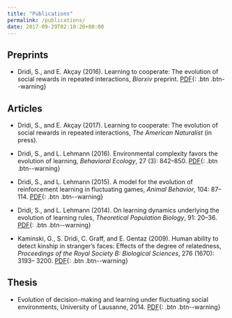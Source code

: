```yaml
---
title: "Publications"
permalink: /publications/
date: 2017-09-29T02:10:20+00:00
---
```


## Preprints

- Dridi, S., and E. Akçay (2016). Learning to cooperate: The evolution of social rewards in repeated interactions, *Biorxiv* preprint. [PDF](/assets/articles/Dridi16.pdf){: .btn .btn--warning}

## Articles

- Dridi, S., and E. Akçay (2017). Learning to cooperate: The evolution of social rewards in repeated interactions, *The American Naturalist* (in press).

- Dridi, S., and L. Lehmann (2016). Environmental complexity favors the evolution of learning, *Behavioral Ecology*, 27 (3): 842–850. [PDF](/assets/articles/Dridi15b.pdf){: .btn .btn--warning}

- Dridi, S., and L. Lehmann (2015). A model for the evolution of reinforcement learning in fluctuating games, *Animal Behavior*, 104: 87–114. [PDF](/assets/articles/Dridi15.pdf){: .btn .btn--warning}

- Dridi, S., and L. Lehmann (2014). On learning dynamics underlying the evolution of learning rules, *Theoretical Population Biology*, 91: 20–36. [PDF](/assets/articles/Dridi14.pdf){: .btn .btn--warning}

- Kaminski, G., S. Dridi, C. Graff, and E. Gentaz (2009). Human ability to detect kinship in stranger’s faces: Effects of the degree of relatedness, *Proceedings of the Royal Society B: Biological Sciences*, 276 (1670): 3193– 3200. [PDF](/assets/articles/Kaminski09.pdf){: .btn .btn--warning}

## Thesis

- Evolution of decision-making and learning under fluctuating social environments, University of Lausanne, 2014. [PDF](/assets/articles/DridiThesis.pdf){: .btn .btn--warning}
